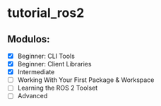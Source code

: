 # tutorial_ros2
## Modulos:
- [x] Beginner: CLI Tools
- [x] Beginner: Client Libraries
- [x] Intermediate
- [ ] Working With Your First Package & Workspace
- [ ] Learning the ROS 2 Toolset
- [ ] Advanced